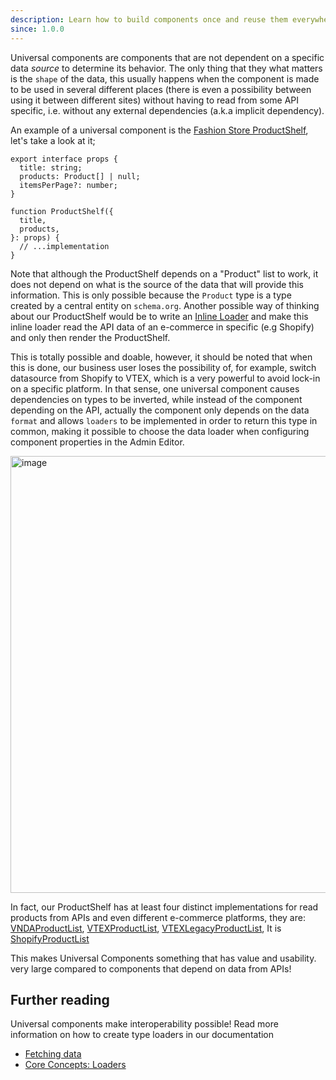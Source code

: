 ```yaml
---
description: Learn how to build components once and reuse them everywhere
since: 1.0.0
---
```


Universal components are components that are not dependent on a specific data
_source_ to determine its behavior. The only thing that they what matters is the
`shape` of the data, this usually happens when the component is made to be used
in several different places (there is even a possibility between using it
between different sites) without having to read from some API specific, i.e.
without any external dependencies (a.k.a implicit dependency).

An example of a universal component is the
[Fashion Store ProductShelf](https://github.com/deco-sites/fashion/blob/main/components/product/ProductShelf.tsx#L15),
let's take a look at it;

```tsx
export interface props {
  title: string;
  products: Product[] | null;
  itemsPerPage?: number;
}

function ProductShelf({
  title,
  products,
}: props) {
  // ...implementation
}
```

Note that although the ProductShelf depends on a "Product" list to work, it does
not depend on what is the source of the data that will provide this information.
This is only possible because the `Product` type is a type created by a central
entity on `schema.org`. Another possible way of thinking about our ProductShelf
would be to write an [Inline Loader](/docs/en/tutorials/data-fetching) and make
this inline loader read the API data of an e-commerce in specific (e.g Shopify)
and only then render the ProductShelf.

This is totally possible and doable, however, it should be noted that when this
is done, our business user loses the possibility of, for example, switch
datasource from Shopify to VTEX, which is a very powerful to avoid lock-in on a
specific platform. In that sense, one universal component causes dependencies on
types to be inverted, while instead of the component depending on the API,
actually the component only depends on the data `format` and allows `loaders` to
be implemented in order to return this type in common, making it possible to
choose the data loader when configuring component properties in the Admin
Editor.

<img width="699" alt="image" src="https://user-images.githubusercontent.com/5839364/230793613-5671c042-99ef-469e-be5c-6503be3b6889.png">

In fact, our ProductShelf has at least four distinct implementations for read
products from APIs and even different e-commerce platforms, they are:
[VNDAProductList](https://github.com/deco-sites/std/blob/c99ccad64e350b4e4775f98232394486e18b4715/functions/vndaProductList.ts#L1),
[VTEXProductList](https://github.com/deco-sites/std/blob/c99ccad64e350b4e4775f98232394486e18b4715/functions/vtexProductList.ts#L1),
[VTEXLegacyProductList](https://github.com/deco-sites/std/blob/c99ccad64e350b4e4775f98232394486e18b4715/functions/vtexLegacyProductList.ts#L1),
It is
[ShopifyProductList](https://github.com/deco-sites/std/blob/c99ccad64e350b4e4775f98232394486e18b4715/functions/shopifyProductList.ts#L1)

This makes Universal Components something that has value and usability. very
large compared to components that depend on data from APIs!

## Further reading

Universal components make interoperability possible! Read more information on
how to create type loaders in our documentation

- [Fetching data](/docs/en/developing/fetching-data)
- [Core Concepts: Loaders](/docs/en/concepts/loader)
